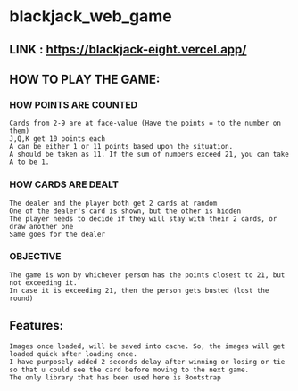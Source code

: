 # blackjack_web_game

## LINK : https://blackjack-eight.vercel.app/

## HOW TO PLAY THE GAME:
### HOW POINTS ARE COUNTED
        
    Cards from 2-9 are at face-value (Have the points = to the number on them)
    J,Q,K get 10 points each
    A can be either 1 or 11 points based upon the situation.
    A should be taken as 11. If the sum of numbers exceed 21, you can take A to be 1.

### HOW CARDS ARE DEALT
    The dealer and the player both get 2 cards at random
    One of the dealer's card is shown, but the other is hidden
    The player needs to decide if they will stay with their 2 cards, or draw another one
    Same goes for the dealer

### OBJECTIVE
    The game is won by whichever person has the points closest to 21, but not exceeding it.
    In case it is exceeding 21, then the person gets busted (lost the round)

## Features:
    Images once loaded, will be saved into cache. So, the images will get loaded quick after loading once.
    I have purposely added 2 seconds delay after winning or losing or tie so that u could see the card before moving to the next game.
    The only library that has been used here is Bootstrap
